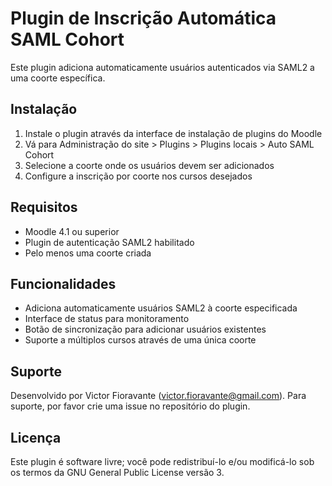 # Plugin de Inscrição Automática SAML Cohort

Este plugin adiciona automaticamente usuários autenticados via SAML2 a uma coorte específica.

## Instalação

1. Instale o plugin através da interface de instalação de plugins do Moodle
2. Vá para Administração do site > Plugins > Plugins locais > Auto SAML Cohort
3. Selecione a coorte onde os usuários devem ser adicionados
4. Configure a inscrição por coorte nos cursos desejados

## Requisitos

- Moodle 4.1 ou superior
- Plugin de autenticação SAML2 habilitado
- Pelo menos uma coorte criada

## Funcionalidades

- Adiciona automaticamente usuários SAML2 à coorte especificada
- Interface de status para monitoramento
- Botão de sincronização para adicionar usuários existentes
- Suporte a múltiplos cursos através de uma única coorte

## Suporte

Desenvolvido por Victor Fioravante (victor.fioravante@gmail.com).
Para suporte, por favor crie uma issue no repositório do plugin.

## Licença

Este plugin é software livre; você pode redistribuí-lo e/ou modificá-lo sob os termos da GNU General Public License versão 3.